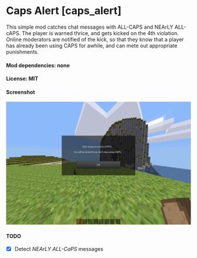# Caps Alert [caps_alert]

This simple mod catches chat messages with ALL-CAPS and NEArLY ALL-cAPS. The player is warned thrice, and gets kicked on the 4th violation. Online moderators are notified of the kick, so that they know that a player has already been using CAPS for awhile, and can mete out appropriate punishments.

#### Mod dependencies: none

#### License: MIT

#### Screenshot

![screenshot](https://raw.githubusercontent.com/ClobberXD/caps_alert/master/screenshot.png)

#### TODO
- [X] Detect _NEArLY ALL-CaPS_ messages
